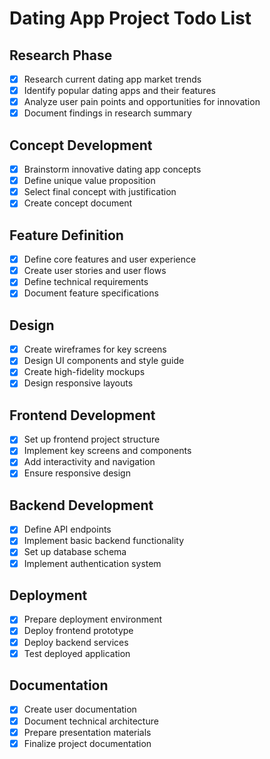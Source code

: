 # Dating App Project Todo List

## Research Phase
- [x] Research current dating app market trends
- [x] Identify popular dating apps and their features
- [x] Analyze user pain points and opportunities for innovation
- [x] Document findings in research summary

## Concept Development
- [x] Brainstorm innovative dating app concepts
- [x] Define unique value proposition
- [x] Select final concept with justification
- [x] Create concept document

## Feature Definition
- [x] Define core features and user experience
- [x] Create user stories and user flows
- [x] Define technical requirements
- [x] Document feature specifications

## Design
- [x] Create wireframes for key screens
- [x] Design UI components and style guide
- [x] Create high-fidelity mockups
- [x] Design responsive layouts

## Frontend Development
- [x] Set up frontend project structure
- [x] Implement key screens and components
- [x] Add interactivity and navigation
- [x] Ensure responsive design

## Backend Development
- [x] Define API endpoints
- [x] Implement basic backend functionality
- [x] Set up database schema
- [x] Implement authentication system

## Deployment
- [x] Prepare deployment environment
- [x] Deploy frontend prototype
- [x] Deploy backend services
- [x] Test deployed application

## Documentation
- [x] Create user documentation
- [x] Document technical architecture
- [x] Prepare presentation materials
- [x] Finalize project documentation
